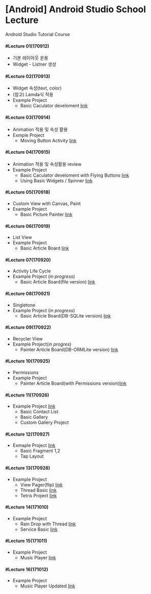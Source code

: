# [Android] Android Studio School Lecture

Android Studio Tutorial Course

#### #Lecture 01(170912)
  * 기본 레이아웃 운용
  * Widget - Listner 생성
#### #Lecture 02(170913)
  * Widget 속성(text, color)
  * (참고) Lamda식 적용
  * Example Project
    * Basic Caculator develoment [link](https://github.com/RicheyHans/-Android-Android_Studio_Lecture/blob/master/BasicLayout/BasicCaculator.md)
#### #Lecture 03(170914)
  * Animation 적용 및 속성 활용
  * Exmple Project
    * Moving Button Activity [link](https://github.com/RicheyHans/-Android-Android_Studio_Lecture/blob/master/Animation_170914after/MovingButtonActivity.md)
#### #Lecture 04(170915)
  * Animation 적용 및 속성활용 review
  * Example Project
    * Basic Caculator develoment with Flying Buttons [link](https://github.com/RicheyHans/-Android-Android_Studio_Lecture/blob/master/BasicLayout/BasicCaculator.md)
    * Using Basic Widgets / Spinner [link](https://github.com/RicheyHans/-Android-Android_Studio_Lecture/blob/master/BasicWidget_170915/BasicWidget_170915.md)
#### #Lecture 05(170918)
  * Custom View with Canvas, Paint
  * Example Project
    * Basic Picture Painter [link](https://github.com/RicheyHans/-Android-Android_Studio_Lecture/blob/master/Lecture/170918/170918_Android.md)
#### #Lecture 06(170919)
  * List View
  * Example Project
    * Basic Article Board [link](https://github.com/RicheyHans/-Android-Android_Studio_Lecture/blob/master/Lecture/170919/170919_Android.md)
#### #Lecture 07(170920)     
  * Activity Life Cycle
  * Example Project (_in progress_)
    * Basic Article Board(file version)  [link](https://github.com/RicheyHans/-Android-Android_Studio_Lecture/blob/master/Lecture/170920/170920_Android.md)
#### #Lecture 08(170921)
  * Singletone
  * Example Project (_in progress_)
    * Basic Article Board(DB-SQLite version) [link](https://github.com/RicheyHans/-Android-Android_Studio_Lecture/blob/master/Lecture/170921/170921_Android.md)
#### #Lecture 09(170922)
  * Recycler View
  * Example Project(_in progres_)
    * Painter Article Board(DB-ORMLite version) [link](https://github.com/RicheyHans/-Android-Android_Studio_Lecture/tree/master/AndroidMemoORM_170922)
#### #Lecture 10(170925)
  * Permissions
  * Example Project
    * Painter Article Board(with Permissions version)[link](https://github.com/RicheyHans/-Android-Android_Studio_Lecture/tree/master/AndroidMemoORM_170922)
#### #Lecture 11(170926)
  * Example Project [link](https://github.com/RicheyHans/-Android-Android_Studio_Lecture/blob/master/Lecture/170926/170926_Android.md)
    * Basic Contact List
    * Basic Gallery
    * Custom Gallery Project
#### #Lecture 12(170927)
  * Exmaple Project [link](https://github.com/RicheyHans/-Android-Android_Studio_Lecture/blob/master/Lecture/170927/170927_Android.md)
    * Basic Fragment 1,2
    * Tap Layout
#### #Lecture 13(170928)
  * Example Project
    * View Pager(flip) [link](https://github.com/RicheyHans/-Android-Android_Studio_Lecture/tree/master/ViewPager_170928)
    * Thread Basic [link](https://github.com/RicheyHans/-Android-Android_Studio_Lecture/tree/master/ThreadBasic_170928)
    * Tetris Project [link](https://github.com/RicheyHans/-Android-Android_Studio_Lecture/tree/master/Tetris_170928)
#### #Lecture 14(171010)
  * Example Project
    * Rain Drop with Thread [link](https://github.com/RicheyHans/-Android-Android_Studio_Lecture/tree/master/RainDrop_171010)
    * Service Basic [link](https://github.com/RicheyHans/-Android-Android_Studio_Lecture/tree/master/ServiceBasic_171010)
#### #Lecture 15(171011)
  * Example Project
    * Music Player [link](https://github.com/RicheyHans/-Android-Android_Studio_Lecture/tree/master/MusicPlayer_171011)
#### #Lecture 16(171012)
  * Example Project
    * Music Player Updated [link](https://github.com/RicheyHans/-Android-Android_Studio_Lecture/tree/master/MusicPlayer2_171012)
